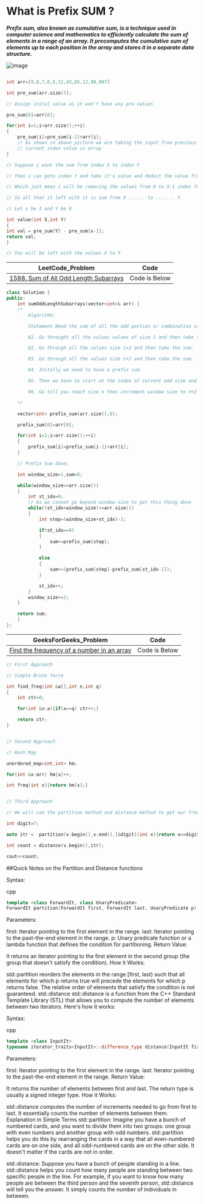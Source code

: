 # What is Prefix SUM ?

***Prefix sum, also known as cumulative sum, is a technique used in computer science and mathematics to efficiently calculate the sum of elements in a range of an array. It precomputes the cumulative sum of elements up to each position in the array and stores it in a separate data structure.***

![image](https://miro.medium.com/v2/resize:fit:1100/format:webp/0*tdHeYDX4Wi15UeL5.jpg)

```cpp

int arr=[9,8,7,6,5,11,43,65,12,98,007]

int pre_sum[arr.size()];

// Assign inital value as it won't have any pre values 

pre_sum[0]=arr[0];

for(int i=1;i<arr.size();++i)
{
    pre_sum[i]=pre_sum[i-1]+arr[i];
    // As shown in above picture we are taking the input from previous sum and the 
    // current index value in array
}

// Suppose i want the sum from index X to index Y

// then i can goto index Y and take it's value and deduct the value from X-1 index 

// Which just mean i will be removing the values from 0 to X-1 index from Y index sum 

// So all that it left with it is sum from X ...... to ....... Y

// Let x be 3 and Y be 9 

int value(int X,int Y)
{
int val = pre_sum[Y] - pre_sum[x-1];
return val;
}

// You will be left with the values X to Y

```

|LeetCode_Problem|Code|
|----------------|----|
|[1588. Sum of All Odd Length Subarrays](https://leetcode.com/problems/sum-of-all-odd-length-subarrays/description/)|Code is Below|

```cpp
class Solution {
public:
    int sumOddLengthSubarrays(vector<int>& arr) {
    /*
        Algorithm:

        Statement Need the sum of all the odd postion or combination values

        01. Go throught all the values values of size 1 and then take the sum.

        02. Go through all the values size 1+2 and then take the sum.

        03. Go through all the values size n+2 and then take the sum.

        04. Initally we need to have a prefix sum.

        05. Then we have to start at the index of current odd size and then deduct the value from prior index value to obtain sum till then.

        06. Go till you reach size n then increment window size to n+2 till window size >= size of the array.

    */

    vector<int> prefix_sum(arr.size(),0);

    prefix_sum[0]=arr[0];

    for(int i=1;i<arr.size();++i)
    {
        prefix_sum[i]=prefix_sum[i-1]+arr[i];
    }

    // Prefix Sum done;

    int window_size=1,sum=0;

    while(window_size<=arr.size())
    {
        int st_idx=0;
        // As we cannot go beyond window size to get this thing done
        while((st_idx+window_size)<=arr.size())
        {
            int step=(window_size+st_idx)-1;

            if(st_idx==0)
            {
                sum+=prefix_sum[step];
            }

            else
            {
                sum+=(prefix_sum[step]-prefix_sum[st_idx-1]);
            }

            st_idx++;
        }
        window_size+=2;
    }

    return sum;
    }
};
```

|GeeksForGeeks_Problem|Code|
|---------------------|----|
|[Find the frequency of a number in an array](https://www.geeksforgeeks.org/find-frequency-number-array/)|Code is Below|

```cpp
// First Approach

// Simple Brute force 

int find_freq(int &a[],int n,int q)
{
    int ctr=0;

    for(int &x:a){if(x==q) ctr++;}

    return ctr;
}


// Second Approach 

// Hash Map

unordered_map<int,int> hm;

for(int &x:arr) hm[x]++;

int freq(int x){return hm[x];}


// Third Approach

// We will use the partition method and distance method to get our frequency

int digit=7;

auto itr =  partition(v.begin(),v.end(),[&digit](int x){return x==digit;});

int count = distance(v.begin(),itr);

cout<<count;

```

##Quick Notes on the Partition and Distance functions

Syntax:

cpp
```cpp
template <class ForwardIt, class UnaryPredicate>
ForwardIt partition(ForwardIt first, ForwardIt last, UnaryPredicate p);
```
Parameters:

first: Iterator pointing to the first element in the range.
last: Iterator pointing to the past-the-end element in the range.
p: Unary predicate function or a lambda function that defines the condition for partitioning.
Return Value:

It returns an iterator pointing to the first element in the second group (the group that doesn't satisfy the condition).
How it Works:

std::partition reorders the elements in the range [first, last) such that all elements for which p returns true will precede the elements for which p returns false.
The relative order of elements that satisfy the condition is not guaranteed.
std::distance
std::distance is a function from the C++ Standard Template Library (STL) that allows you to compute the number of elements between two iterators. Here's how it works:

Syntax:

cpp
```cpp
template <class InputIt>
typename iterator_traits<InputIt>::difference_type distance(InputIt first, InputIt last);
```
Parameters:

first: Iterator pointing to the first element in the range.
last: Iterator pointing to the past-the-end element in the range.
Return Value:

It returns the number of elements between first and last. The return type is usually a signed integer type.
How it Works:

std::distance computes the number of increments needed to go from first to last. It essentially counts the number of elements between them.
Explanation in Simple Terms
std::partition:
Imagine you have a bunch of numbered cards, and you want to divide them into two groups: one group with even numbers and another group with odd numbers. std::partition helps you do this by rearranging the cards in a way that all even-numbered cards are on one side, and all odd-numbered cards are on the other side. It doesn't matter if the cards are not in order.

std::distance:
Suppose you have a bunch of people standing in a line. std::distance helps you count how many people are standing between two specific people in the line. For example, if you want to know how many people are between the third person and the seventh person, std::distance will tell you the answer. It simply counts the number of individuals in between.


